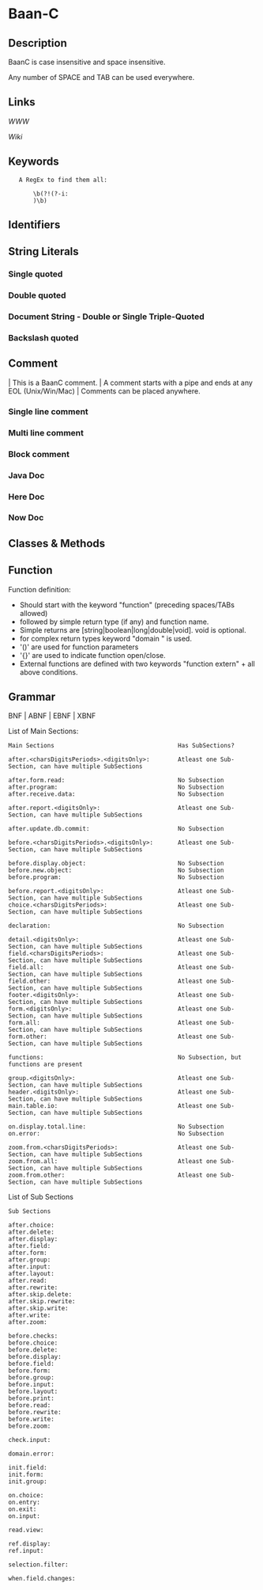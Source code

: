 
# Baan-C

## Description
BaanC is case insensitive and space insensitive.

Any number of SPACE and TAB can be used everywhere.


## Links

_WWW_

_Wiki_


## Keywords
~~~
   A RegEx to find them all:

       \b(?!(?-i:
       )\b)
~~~


## Identifiers


## String Literals

### Single quoted

### Double quoted

### Document String - Double or Single Triple-Quoted

### Backslash quoted


## Comment
| This is a BaanC comment.
| A comment starts with a pipe and ends at any EOL (Unix/Win/Mac)
| Comments can be placed anywhere.

### Single line comment

### Multi line comment

### Block comment

### Java Doc

### Here Doc

### Now Doc


## Classes & Methods


## Function
 Function definition:
 * Should start with the keyword "function" (preceding spaces/TABs allowed)
 * followed by simple return type (if any) and function name.
 * Simple returns are [string|boolean|long|double|void]. void is optional.
 * for complex return types keyword "domain <domainName>" is used.
 * '()' are used for function parameters
 * '{}' are used to indicate function open/close.
 * External functions are defined with two keywords "function extern" + all above conditions.


## Grammar

BNF | ABNF | EBNF | XBNF

List of Main Sections:

    Main Sections                                   Has SubSections?

    after.<charsDigitsPeriods>.<digitsOnly>:        Atleast one Sub-Section, can have multiple SubSections

    after.form.read:                                No Subsection
    after.program:                                  No Subsection
    after.receive.data:                             No Subsection

    after.report.<digitsOnly>:                      Atleast one Sub-Section, can have multiple SubSections

    after.update.db.commit:                         No Subsection

    before.<charsDigitsPeriods>.<digitsOnly>:       Atleast one Sub-Section, can have multiple SubSections

    before.display.object:                          No Subsection
    before.new.object:                              No Subsection
    before.program:                                 No Subsection

    before.report.<digitsOnly>:                     Atleast one Sub-Section, can have multiple SubSections
    choice.<charsDigitsPeriods>:                    Atleast one Sub-Section, can have multiple SubSections

    declaration:                                    No Subsection

    detail.<digitsOnly>:                            Atleast one Sub-Section, can have multiple SubSections
    field.<charsDigitsPeriods>:                     Atleast one Sub-Section, can have multiple SubSections
    field.all:                                      Atleast one Sub-Section, can have multiple SubSections
    field.other:                                    Atleast one Sub-Section, can have multiple SubSections
    footer.<digitsOnly>:                            Atleast one Sub-Section, can have multiple SubSections
    form.<digitsOnly>:                              Atleast one Sub-Section, can have multiple SubSections
    form.all:                                       Atleast one Sub-Section, can have multiple SubSections
    form.other:                                     Atleast one Sub-Section, can have multiple SubSections

    functions:                                      No Subsection, but functions are present

    group.<digitsOnly>:                             Atleast one Sub-Section, can have multiple SubSections
    header.<digitsOnly>:                            Atleast one Sub-Section, can have multiple SubSections
    main.table.io:                                  Atleast one Sub-Section, can have multiple SubSections

    on.display.total.line:                          No Subsection
    on.error:                                       No Subsection

    zoom.from.<charsDigitsPeriods>:                 Atleast one Sub-Section, can have multiple SubSections
    zoom.from.all:                                  Atleast one Sub-Section, can have multiple SubSections
    zoom.from.other:                                Atleast one Sub-Section, can have multiple SubSections


List of Sub Sections

    Sub Sections

    after.choice:
    after.delete:
    after.display:
    after.field:
    after.form:
    after.group:
    after.input:
    after.layout:
    after.read:
    after.rewrite:
    after.skip.delete:
    after.skip.rewrite:
    after.skip.write:
    after.write:
    after.zoom:

    before.checks:
    before.choice:
    before.delete:
    before.display:
    before.field:
    before.form:
    before.group:
    before.input:
    before.layout:
    before.print:
    before.read:
    before.rewrite:
    before.write:
    before.zoom:

    check.input:

    domain.error:

    init.field:
    init.form:
    init.group:

    on.choice:
    on.entry:
    on.exit:
    on.input:

    read.view:

    ref.display:
    ref.input:

    selection.filter:

    when.field.changes:
